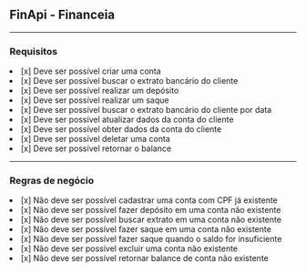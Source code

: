 ## FinApi - Financeia

---

### Requisitos

<li>[x] Deve ser possível criar uma conta</li>
<li>[x] Deve ser possível buscar o extrato bancário do cliente</li>
<li>[x] Deve ser possível realizar um depósito</li>
<li>[x] Deve ser possível realizar um saque</li>
<li>[x] Deve ser possível buscar o extrato bancário do cliente por data</li>
<li>[x] Deve ser possível atualizar dados da conta do cliente</li>
<li>[x] Deve ser possível obter dados da conta do cliente</li>
<li>[x] Deve ser possível deletar uma conta</li>
<li>[x] Deve ser possível retornar o balance</li>

---

### Regras de negócio

<li>[x] Não deve ser possível cadastrar uma conta com CPF já existente</li>
<li>[x] Não deve ser possível fazer depósito em uma conta não existente</li>
<li>[x] Não deve ser possível buscar extrato em uma conta não existente</li>
<li>[x] Não deve ser possível fazer saque em uma conta não existente</li>
<li>[x] Não deve ser possível fazer saque quando o saldo for insuficiente</li>
<li>[x] Não deve ser possível excluir uma conta não existente</li>
<li>[x] Não deve ser possível retornar balance de conta não existente</li>
